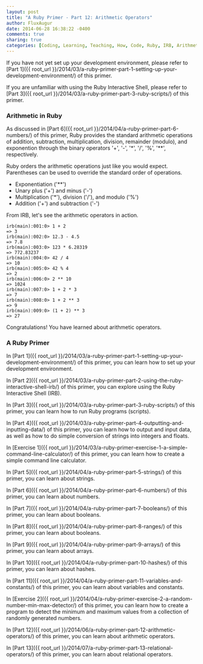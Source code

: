 ```yaml
---
layout: post
title: "A Ruby Primer - Part 12: Arithmetic Operators"
author: FluxAugur
date: 2014-06-28 16:38:22 -0400
comments: true
sharing: true
categories: [Coding, Learning, Teaching, How, Code, Ruby, IRB, Arithmetic Operators]
---
```

If you have not yet set up your development environment, please refer to [Part 1]({{ root_url }}/2014/03/a-ruby-primer-part-1-setting-up-your-development-environment/) of this primer.

If you are unfamiliar with using the Ruby Interactive Shell, please refer to [Part 3]({{ root_url }}/2014/03/a-ruby-primer-part-3-ruby-scripts/) of this primer.

### Arithmetic in Ruby

As discussed in [Part 6]({{ root_url }}/2014/04/a-ruby-primer-part-6-numbers/) of this primer, Ruby provides the standard arithmetic operations of addition, subtraction, multiplication, division, remainder (modulo), and exponention through the binary operators '+', '-', '\*', '/', '%', '\*\*', respectively.

Ruby orders the arithmetic operations just like you would expect. Parentheses can be used to override the standard order of operations.

- Exponentiation ('\*\*')
- Unary plus ('+') and minus ('-')
- Multiplication ('\*'), division ('/'), and modulo ('%')
- Addition ('+') and subtraction ('-')

From IRB, let's see the arithmetic operators in action.

``` irb Arithmetic operators
irb(main):001:0> 1 + 2
=> 3
irb(main):002:0> 12.3 - 4.5
=> 7.8
irb(main):003:0> 123 * 6.28319
=> 772.83237
irb(main):004:0> 42 / 4
=> 10
irb(main):005:0> 42 % 4
=> 2
irb(main):006:0> 2 ** 10
=> 1024
irb(main):007:0> 1 + 2 * 3
=> 7
irb(main):008:0> 1 + 2 ** 3
=> 9
irb(main):009:0> (1 + 2) ** 3
=> 27
```

Congratulations! You have learned about arithmetic operators.

### A Ruby Primer

In [Part 1]({{ root_url }}/2014/03/a-ruby-primer-part-1-setting-up-your-development-environment/) of this primer, you can learn how to set up your development environment.

In [Part 2]({{ root_url }}/2014/03/a-ruby-primer-part-2-using-the-ruby-interactive-shell-irb/) of this primer, you can explore using the Ruby Interactive Shell (IRB).

In [Part 3]({{ root_url }}/2014/03/a-ruby-primer-part-3-ruby-scripts/) of this primer, you can learn how to run Ruby programs (scripts).

In [Part 4]({{ root_url }}/2014/03/a-ruby-primer-part-4-outputting-and-inputting-data/) of this primer, you can learn how to output and input data, as well as how to do simple conversion of strings into integers and floats.

In [Exercise 1]({{ root_url }}/2014/03/a-ruby-primer-exercise-1-a-simple-command-line-calculator/) of this primer, you can learn how to create a simple command line calculator.

In [Part 5]({{ root_url }}/2014/04/a-ruby-primer-part-5-strings/) of this primer, you can learn about strings.

In [Part 6]({{ root_url }}/2014/04/a-ruby-primer-part-6-numbers/) of this primer, you can learn about numbers.

In [Part 7]({{ root_url }}/2014/04/a-ruby-primer-part-7-booleans/) of this primer, you can learn about booleans.

In [Part 8]({{ root_url }}/2014/04/a-ruby-primer-part-8-ranges/) of this primer, you can learn about booleans.

In [Part 9]({{ root_url }}/2014/04/a-ruby-primer-part-9-arrays/) of this primer, you can learn about arrays.

In [Part 10]({{ root_url }}/2014/04/a-ruby-primer-part-10-hashes/) of this primer, you can learn about hashes.

In [Part 11]({{ root_url }}/2014/04/a-ruby-primer-part-11-variables-and-constants/) of this primer, you can learn about variables and constants.

In [Exercise 2]({{ root_url }}/2014/04/a-ruby-primer-exercise-2-a-random-number-min-max-detector/) of this primer, you can learn how to create a program to detect the minimum and maximum values from a collection of randomly generated numbers.

In [Part 12]({{ root_url }}/2014/06/a-ruby-primer-part-12-arithmetic-operators/) of this primer, you can learn about arithmetic operators.

In [Part 13]({{ root_url }}/2014/07/a-ruby-primer-part-13-relational-operators/) of this primer, you can learn about relational operators.